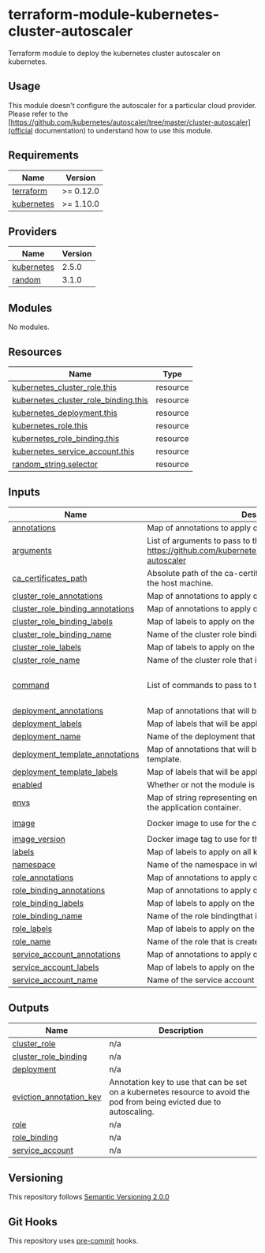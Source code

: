 # terraform-module-kubernetes-cluster-autoscaler

Terraform module to deploy the kubernetes cluster autoscaler on kubernetes.

## Usage

This module doesn't configure the autoscaler for a particular cloud provider. Please refer to the [https://github.com/kubernetes/autoscaler/tree/master/cluster-autoscaler](official documentation) to understand how to use this module.

<!-- BEGINNING OF PRE-COMMIT-TERRAFORM DOCS HOOK -->
## Requirements

| Name | Version |
|------|---------|
| <a name="requirement_terraform"></a> [terraform](#requirement\_terraform) | >= 0.12.0 |
| <a name="requirement_kubernetes"></a> [kubernetes](#requirement\_kubernetes) | >= 1.10.0 |

## Providers

| Name | Version |
|------|---------|
| <a name="provider_kubernetes"></a> [kubernetes](#provider\_kubernetes) | 2.5.0 |
| <a name="provider_random"></a> [random](#provider\_random) | 3.1.0 |

## Modules

No modules.

## Resources

| Name | Type |
|------|------|
| [kubernetes_cluster_role.this](https://registry.terraform.io/providers/hashicorp/kubernetes/latest/docs/resources/cluster_role) | resource |
| [kubernetes_cluster_role_binding.this](https://registry.terraform.io/providers/hashicorp/kubernetes/latest/docs/resources/cluster_role_binding) | resource |
| [kubernetes_deployment.this](https://registry.terraform.io/providers/hashicorp/kubernetes/latest/docs/resources/deployment) | resource |
| [kubernetes_role.this](https://registry.terraform.io/providers/hashicorp/kubernetes/latest/docs/resources/role) | resource |
| [kubernetes_role_binding.this](https://registry.terraform.io/providers/hashicorp/kubernetes/latest/docs/resources/role_binding) | resource |
| [kubernetes_service_account.this](https://registry.terraform.io/providers/hashicorp/kubernetes/latest/docs/resources/service_account) | resource |
| [random_string.selector](https://registry.terraform.io/providers/hashicorp/random/latest/docs/resources/string) | resource |

## Inputs

| Name | Description | Type | Default | Required |
|------|-------------|------|---------|:--------:|
| <a name="input_annotations"></a> [annotations](#input\_annotations) | Map of annotations to apply on all kubernetes resources. | `map` | `{}` | no |
| <a name="input_arguments"></a> [arguments](#input\_arguments) | List of arguments to pass to the application. More information: https://github.com/kubernetes/autoscaler/tree/master/cluster-autoscaler | `list(string)` | n/a | yes |
| <a name="input_ca_certificates_path"></a> [ca\_certificates\_path](#input\_ca\_certificates\_path) | Absolute path of the ca-certificates.crt or ca-bundle.crt on the host machine. | `string` | `"/etc/ssl/certs/ca-certificates.crt"` | no |
| <a name="input_cluster_role_annotations"></a> [cluster\_role\_annotations](#input\_cluster\_role\_annotations) | Map of annotations to apply on the cluster role. | `map` | `{}` | no |
| <a name="input_cluster_role_binding_annotations"></a> [cluster\_role\_binding\_annotations](#input\_cluster\_role\_binding\_annotations) | Map of annotations to apply on the cluster role binding. | `map` | `{}` | no |
| <a name="input_cluster_role_binding_labels"></a> [cluster\_role\_binding\_labels](#input\_cluster\_role\_binding\_labels) | Map of labels to apply on the cluster role binding. | `map` | `{}` | no |
| <a name="input_cluster_role_binding_name"></a> [cluster\_role\_binding\_name](#input\_cluster\_role\_binding\_name) | Name of the cluster role binding that is created. | `string` | `"cluster-autoscaler"` | no |
| <a name="input_cluster_role_labels"></a> [cluster\_role\_labels](#input\_cluster\_role\_labels) | Map of labels to apply on the cluster role. | `map` | `{}` | no |
| <a name="input_cluster_role_name"></a> [cluster\_role\_name](#input\_cluster\_role\_name) | Name of the cluster role that is created. | `string` | `"cluster-autoscaler"` | no |
| <a name="input_command"></a> [command](#input\_command) | List of commands to pass to the container. | `list` | <pre>[<br>  "./cluster-autoscaler"<br>]</pre> | no |
| <a name="input_deployment_annotations"></a> [deployment\_annotations](#input\_deployment\_annotations) | Map of annotations that will be applied on the annotation. | `map` | `{}` | no |
| <a name="input_deployment_labels"></a> [deployment\_labels](#input\_deployment\_labels) | Map of labels that will be applied on the deployment. | `map` | `{}` | no |
| <a name="input_deployment_name"></a> [deployment\_name](#input\_deployment\_name) | Name of the deployment that is created. | `string` | `"cluster-autoscaler"` | no |
| <a name="input_deployment_template_annotations"></a> [deployment\_template\_annotations](#input\_deployment\_template\_annotations) | Map of annotations that will be applied on the deployment template. | `map` | `{}` | no |
| <a name="input_deployment_template_labels"></a> [deployment\_template\_labels](#input\_deployment\_template\_labels) | Map of labels that will be applied on the deployment template. | `map` | `{}` | no |
| <a name="input_enabled"></a> [enabled](#input\_enabled) | Whether or not the module is enabled. | `bool` | `true` | no |
| <a name="input_envs"></a> [envs](#input\_envs) | Map of string representing environment variables defined in the application container. | `map(string)` | `{}` | no |
| <a name="input_image"></a> [image](#input\_image) | Docker image to use for the cluster-autoscaler. | `string` | `"k8s.gcr.io/cluster-autoscaler"` | no |
| <a name="input_image_version"></a> [image\_version](#input\_image\_version) | Docker image tag to use for the cluster-autoscaler. | `string` | n/a | yes |
| <a name="input_labels"></a> [labels](#input\_labels) | Map of labels to apply on all kubernetes resources. | `map` | `{}` | no |
| <a name="input_namespace"></a> [namespace](#input\_namespace) | Name of the namespace in which to deploy the module. | `string` | `"kube-system"` | no |
| <a name="input_role_annotations"></a> [role\_annotations](#input\_role\_annotations) | Map of annotations to apply on the role. | `map` | `{}` | no |
| <a name="input_role_binding_annotations"></a> [role\_binding\_annotations](#input\_role\_binding\_annotations) | Map of annotations to apply on the role binding. | `map` | `{}` | no |
| <a name="input_role_binding_labels"></a> [role\_binding\_labels](#input\_role\_binding\_labels) | Map of labels to apply on the role binding. | `map` | `{}` | no |
| <a name="input_role_binding_name"></a> [role\_binding\_name](#input\_role\_binding\_name) | Name of the role bindingthat is created. | `string` | `"cluster-autoscaler"` | no |
| <a name="input_role_labels"></a> [role\_labels](#input\_role\_labels) | Map of labels to apply on the role. | `map` | `{}` | no |
| <a name="input_role_name"></a> [role\_name](#input\_role\_name) | Name of the role that is created. | `string` | `"cluster-autoscaler"` | no |
| <a name="input_service_account_annotations"></a> [service\_account\_annotations](#input\_service\_account\_annotations) | Map of annotations to apply on the service account. | `map` | `{}` | no |
| <a name="input_service_account_labels"></a> [service\_account\_labels](#input\_service\_account\_labels) | Map of labels to apply on the service account. | `map` | `{}` | no |
| <a name="input_service_account_name"></a> [service\_account\_name](#input\_service\_account\_name) | Name of the service account that is created. | `string` | `"cluster-autoscaler"` | no |

## Outputs

| Name | Description |
|------|-------------|
| <a name="output_cluster_role"></a> [cluster\_role](#output\_cluster\_role) | n/a |
| <a name="output_cluster_role_binding"></a> [cluster\_role\_binding](#output\_cluster\_role\_binding) | n/a |
| <a name="output_deployment"></a> [deployment](#output\_deployment) | n/a |
| <a name="output_eviction_annotation_key"></a> [eviction\_annotation\_key](#output\_eviction\_annotation\_key) | Annotation key to use that can be set on a kubernetes resource to avoid the pod from being evicted due to autoscaling. |
| <a name="output_role"></a> [role](#output\_role) | n/a |
| <a name="output_role_binding"></a> [role\_binding](#output\_role\_binding) | n/a |
| <a name="output_service_account"></a> [service\_account](#output\_service\_account) | n/a |
<!-- END OF PRE-COMMIT-TERRAFORM DOCS HOOK -->

## Versioning
This repository follows [Semantic Versioning 2.0.0](https://semver.org/)

## Git Hooks
This repository uses [pre-commit](https://pre-commit.com/) hooks.
